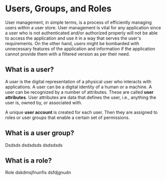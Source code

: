 # Users, Groups, and Roles

User management, in simple terms, is a process of efficiently managing users within a user store. User management is vital for any application since a user who is not authenticated and/or authorized properly will not be able to access the application and use it in a way that serves the user's requirements. On the other hand, users might be bombarded with unnecessary features of the application and information if the application cannot provide them with a filtered version as per their need. 

## What is a user?

A user is the digital representation of a physical user who interacts with applications. A user can be a digital identity of a human or a machine. A user can be recognized by a number of attributes. These are called **user attributes**. User attributes are data that defines the user, i.e., anything the user is, owned by, or associated with.

A unique **user account** is created for each user. Then they are assigned to roles or user groups that enable a certain set of permissions.


## What is a user group?

Dsdsds dsdsdsds dsdsdsds

## What is a role?

Role dskdmsjfnunfis dsfdjgnudn